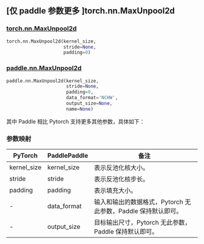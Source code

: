 ## [仅 paddle 参数更多 ]torch.nn.MaxUnpool2d
### [torch.nn.MaxUnpool2d](https://pytorch.org/docs/1.13/generated/torch.nn.MaxUnpool2d.html?highlight=maxunpool2d#torch.nn.MaxUnpool2d)

```python
torch.nn.MaxUnpool2d(kernel_size,
                     stride=None,
                     padding=0)
```

### [paddle.nn.MaxUnpool2d](https://www.paddlepaddle.org.cn/documentation/docs/zh/api/paddle/nn/MaxUnPool2D_cn.html#maxunpool2d)

```python
paddle.nn.MaxUnpool2d(kernel_size,
                      stride=None,
                      padding=0,
                      data_format='NCHW',
                      output_size=None,
                      name=None)
```

其中 Paddle 相比 Pytorch 支持更多其他参数，具体如下：
### 参数映射
| PyTorch       | PaddlePaddle | 备注                                                   |
| ------------- | ------------ | ------------------------------------------------------ |
| kernel_size          | kernel_size            | 表示反池化核大小。                           |
| stride          | stride            | 表示反池化核步长。                           |
| padding          | padding            | 表示填充大小。                           |
| -             | data_format  | 输入和输出的数据格式，Pytorch 无此参数，Paddle 保持默认即可。  |
| -             | output_size  | 目标输出尺寸，Pytorch 无此参数，Paddle 保持默认即可。        |
